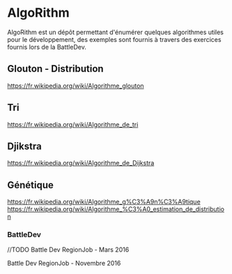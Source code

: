 # AlgoRithm

AlgoRithm est un dépôt permettant d'énumérer quelques algorithmes utiles pour le développement, des exemples sont fournis à travers des exercices fournis lors de la BattleDev.

## Glouton - Distribution
https://fr.wikipedia.org/wiki/Algorithme_glouton

## Tri
https://fr.wikipedia.org/wiki/Algorithme_de_tri

## Djikstra
https://fr.wikipedia.org/wiki/Algorithme_de_Dijkstra

## Génétique
https://fr.wikipedia.org/wiki/Algorithme_g%C3%A9n%C3%A9tique
https://fr.wikipedia.org/wiki/Algorithme_%C3%A0_estimation_de_distribution

### BattleDev
//TODO
Battle Dev RegionJob - Mars 2016

Battle Dev RegionJob - Novembre 2016
